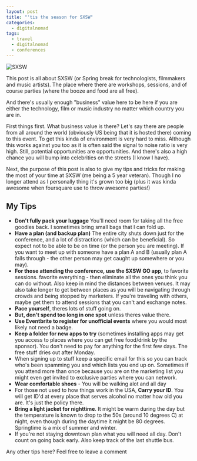```yaml
---
layout: post
title: "'tis the season for SXSW"
categories:
  - digitalnomad
tags:
  - travel
  - digitalnomad
  - conferences
---
```


![SXSW](http://res.cloudinary.com/ztenl/image/upload/c_fit,f_auto,h_450,w_750/v1426109342/vkkdewmvgvpec5yhsaqy.png)

This post is all about SXSW (or Spring break for technologists, filmmakers and music artists). The place where there are workshops, sessions, and of course parties (where the booze and food are all free).

And there's usually enough "business" value here to be here if you are either the technology, film or music industry no matter which country you are in.

First things first. What business value is there? Let's say there are people from all around the world (obviously US being that it is hosted there) coming to this event. To get this kinda of environment is very hard to miss. Although this works against you too as it is often said the signal to noise ratio is very high. Still, potential opportunities are opportunities. And there's also a high chance you will bump into celebrities on the streets (I know I have).

Next, the purpose of this post is also to give my tips and tricks for making the most of your time at SXSW (me being a 5 year veteran). Though I no longer attend as I personally thing it's grown too big (plus it was kinda awesome when foursquare use to throw awesome parties!)

## My Tips

* **Don't fully pack your luggage** You'll need room for taking all the free goodies back. I sometimes bring small bags that I can fold up.
* **Have a plan (and backup plan)** The entire city shuts down just for the conference, and a lot of distractions (which can be beneficial). So expect not to be able to be on time (or the person you are meeting). If you want to meet up with someone have a plan A and B (usually plan A falls through - the other person may get caught up somewhere or you may).
* **For those attending the conference, use the SXSW GO app**, to favorite sessions. favorite everything - then eliminate all the ones you think you can do without. Also keep in mind the distances between venues. It may also take longer to get between places as you will be navigating through crowds and being stopped by marketers. If you're traveling with others, maybe get them to attend sessions that you can't and exchange notes.
* **Pace yourself**, theres lots of stuff going on.
* **But, don't spend too long in one spot** unless theres value there.
* **Use Eventbrite to register for unofficial events** where you would most likely not need a badge.
* **Keep a folder for new apps to try** (sometimes installing apps may get you access to places where you can get free food/drink by the sponsor). You don't need to pay for anything for the first few days. The free stuff dries out after Monday.
* When signing up to stuff keep a specific email for this so you can track who's been spamming you and which lists you end up on. Sometimes if you attend more than once because you are on the marketing list you might even get invited to exclusive parties where you can network.
* **Wear comfortable shoes** - You will be walking alot and all day
* For those not used to how things work in the USA, **Carry your ID**. You will get ID'd at every place that serves alcohol no matter how old you are. It's just the policy there.
* **Bring a light jacket for nighttime**. It might be warm during the day but the temperature is known to drop to the 50s (around 10 degrees C) at night, even though during the daytime it might be 80 degrees. Springtime is a mix of summer and winter.
* If you're not staying downtown plan what you will need all day. Don't count on going back early. Also keep track of the last shuttle bus.

Any other tips here? Feel free to leave a comment
